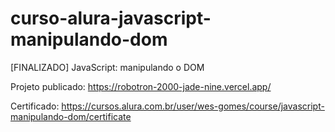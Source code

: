 # curso-alura-javascript-manipulando-dom
[FINALIZADO] JavaScript: manipulando o DOM

Projeto publicado:
https://robotron-2000-jade-nine.vercel.app/

Certificado:
https://cursos.alura.com.br/user/wes-gomes/course/javascript-manipulando-dom/certificate
